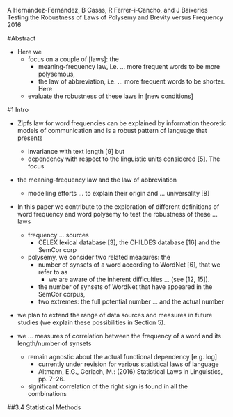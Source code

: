 A Hernández-Fernández, B Casas, R Ferrer-i-Cancho, and J Baixeries
Testing the Robustness of Laws of Polysemy and Brevity versus Frequency
2016

#Abstract

* Here we 
  * focus on a couple of [laws]: the 
    * meaning-frequency law, i.e. ... more frequent words to be more polysemous,
    * the law of abbreviation, i.e. ... more frequent words to be shorter. Here
  * evaluate the robustness of these laws in [new conditions]

#1 Intro

* Zipfs law for word frequencies can be explained by information theoretic
  models of communication and is a robust pattern of language that presents
  * invariance with text length [9] but 
  * dependency with respect to the linguistic units considered [5]. The focus
* the meaning-frequency law and the law of abbreviation
  * modelling efforts ... to explain their origin and ... universality [8]
* In this paper we contribute to the exploration of different definitions of
  word frequency and word polysemy to test the robustness of these ...  laws 
  
  * frequency ... sources 
    * CELEX lexical database [3], the CHILDES database [16] and the SemCor corp 
  * polysemy, we consider two related measures: the 
    * number of synsets of a word according to WordNet [6], that we refer to as
      * we are aware of the inherent difficulties ... (see [12, 15]).  
    * the number of synsets of WordNet that have appeared in the SemCor corpus, 
    * two extremes: the full potential number ... and the actual number 
* we plan to extend the range of data sources and measures in future studies
  (we explain these possibilities in Section 5).
* we ... measures of correlation between the frequency of a word and its
  length/number of synsets 
  * remain agnostic about the actual functional dependency [e.g. log] 
    * currently under revision for various statistical laws of language
    * Altmann, E.G., Gerlach, M.: (2016) Statistical Laws in Linguistics, pp. 7–26.
  * significant correlation of the right sign is found in all the combinations

##3.4 Statistical Methods
